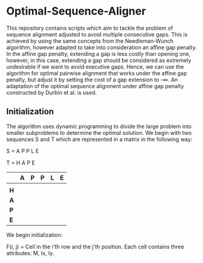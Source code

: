 # Optimal-Sequence-Aligner

This repository contains scripts which aim to tackle the problem of sequence alignment adjusted to avoid multiple consecutive gaps. This is achieved by using the same concepts from the Needleman-Wunch algorithm, however adapted to take into consideration an affine gap penalty. In the affine gap penalty, extending a gap is less costly than opening one, however, in this case, extending a gap should be considered as extremely undesirable if we want to avoid executive gaps. Hence, we can use the algorithm for optimal pairwise alignment that works under the affine gap penalty, but adjust it by setting the cost of a gap extension to -∞. An adaptation of the optimal sequence alignment under affine gap penalty constructed by Durbin et al. is used. 

## Initialization 

The algorithm uses dynamic programming to divide the large problem into smaller subproblems to determine the optimal solution. We begin with two sequences S and T which are represented in a matrix in the following way:

S = A P P L E

T = H A P E

| | A | P | P | L | E |
| ---| ---| --- | --- | --- | ---|
| | | | | | | 
| **H** | | | | | |
| **A** | | | | | |
| **P** | | | | | |
| **E** | | | | | |

We begin initialization:

F(i, j) = Cell in the i'th row and the j'th position. Each cell contains three attributes: M, Ix, Iy.



